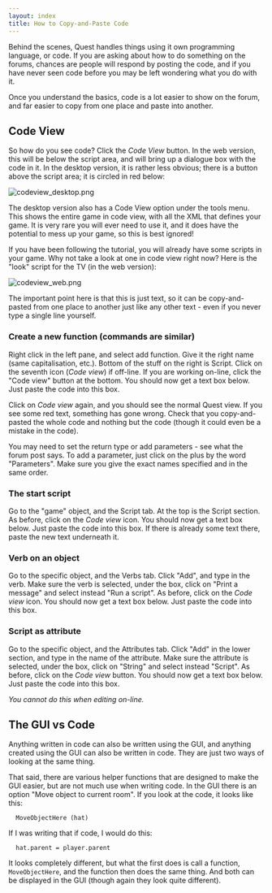 ```yaml
---
layout: index
title: How to Copy-and-Paste Code
---
```


Behind the scenes, Quest handles things using it own programming language, or code. If you are asking about how to do something on the forums, chances are people will respond by posting the code, and if you have never seen code before you may be left wondering what you do with it.

Once you understand the basics, code is a lot easier to show on the forum, and far easier to copy from one place and paste into another.


Code View
---------

So how do you see code? Click the _Code View_ button. In the web version, this will be below the script area, and will bring up a dialogue box with the code in it. In the desktop version, it is rather less obvious; there is a button above the script area; it is circled in red below:

![](images/codeview_desktop.png "codeview_desktop.png")

The desktop version also has a Code View option under the tools menu. This shows the entire game in code view, with all the XML that defines your game. It is very rare you will ever need to use it, and it does have the potential to mess up your game, so this is best ignored!

If you have been following the tutorial, you will already have some scripts in your game. Why not take a look at one in code view right now? Here is the "look" script for the TV (in the web version):

![](images/codeview_web.png "codeview_web.png")

The important point here is that this is just text, so it can be copy-and-pasted from one place to another just like any other text - even if you never type a single line yourself.



### Create a new function (commands are similar)

Right click in the left pane, and select add function. Give it the right name (same capitalisation, etc.). Bottom of the stuff on the right is Script. Click on the seventh icon (_Code view_) if off-line. If you are working on-line, click the "Code view" button at the bottom. You should now get a text box below. Just paste the code into this box.

Click on _Code view_ again, and you should see the normal Quest view. If you see some red text, something has gone wrong. Check that you copy-and-pasted the whole code and nothing but the code (though it could even be a mistake in the code).

You may need to set the return type or add parameters - see what the forum post says. To add a parameter, just click on the plus by the word "Parameters". Make sure you give the exact names specified and in the same order.


### The start script

Go to the "game" object, and the Script tab. At the top is the Script section. As before, click on the _Code view_ icon. You should now get a text box below. Just paste the code into this box. If there is already some text there, paste the new text underneath it.


### Verb on an object

Go to the specific object, and the Verbs tab. Click "Add", and type in the verb. Make sure the verb is selected, under the box, click on "Print a message" and select instead "Run a script". As before, click on the _Code view_ icon. You should now get a text box below. Just paste the code into this box.


### Script as attribute

Go to the specific object, and the Attributes tab. Click "Add" in the lower section, and type in the name of the attribute. Make sure the attribute is selected, under the box, click on "String" and select instead "Script". As before, click on the _Code view_ button. You should now get a text box below. Just paste the code into this box.

_You cannot do this when editing on-line._


The GUI vs Code
---------------

Anything written in code can also be written using the GUI, and anything created using the GUI can also be written in code. They are just two ways of looking at the same thing.

That said, there are various helper functions that are designed to make the GUI easier, but are not much use when writing code. In the GUI there is an option "Move object to current room". If you look at the code, it looks like this:
```
  MoveObjectHere (hat)
```
If I was writing that if code, I would do this:
```
  hat.parent = player.parent
```
It looks completely different, but what the first does is call a function, `MoveObjectHere`, and the function then does the same thing. And both can be displayed in the GUI (though again they look quite different).

